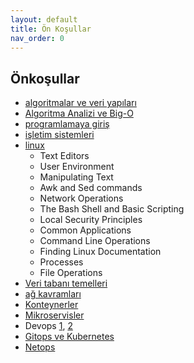 ```yaml
---
layout: default
title: Ön Koşullar
nav_order: 0
---
```



## Önkoşullar

* [algoritmalar ve veri yapıları](https://www.youtube.com/watch?v=r3uOBb3BM-0&list=PLh9ECzBB8tJN9bckI6FbWB03HkmogKrFT)
* [Algoritma Analizi ve Big-O](https://www.youtube.com/watch?v=3bhBo9YCTpo&list=PLh9ECzBB8tJPTWIUbZjHZMMGuZcpHUv5h)
* [programlamaya giriş](https://www.youtube.com/playlist?list=PLh9ECzBB8tJNzJqD64MAS0SK5IeNCKCzY)
* [işletim sistemleri](https://www.youtube.com/watch?v=r2q_XRKrqHQ&list=PLh9ECzBB8tJO9eiwfQbcA2ThMbUSkbOWf)
* [linux](https://www.youtube.com/watch?v=_Kc9ImFpqro&list=PLh9ECzBB8tJOnxXrUTOqXfurKOZkN4mEY)
  * Text Editors
  * User Environment 
  * Manipulating Text
  * Awk and Sed commands
  * Network Operations
  * The Bash Shell and Basic Scripting
  * Local Security Principles
  * Common Applications
  * Command Line Operations
  * Finding Linux Documentation
  * Processes
  * File Operations
* [Veri tabanı temelleri](https://www.youtube.com/watch?v=pHKZw5EyTi4&list=PLh9ECzBB8tJOS7WQKdeUaAa5fmPLYAouD)
* [ağ kavramları](https://www.youtube.com/playlist?list=PL1XUdfGZZ4rQ0UPDx__7W4LmeLab227vb)
* [Konteynerler](https://www.youtube.com/watch?v=hUnST9FY39I)
* [Mikroservisler](https://www.youtube.com/watch?v=Jta9jw9kAVc)
* Devops [1](https://www.youtube.com/watch?v=LI9FEQyopSg), [2](https://www.youtube.com/playlist?list=PLAocyzWJktm5nxI97bQaFiiXtWO8tawCC)
* [Gitops ve Kubernetes](https://www.youtube.com/watch?v=Utjni_LbMxc)
* [Netops](https://www.linkedin.com/learning/netops-devops-for-network-engineers-automating-networks/) 

